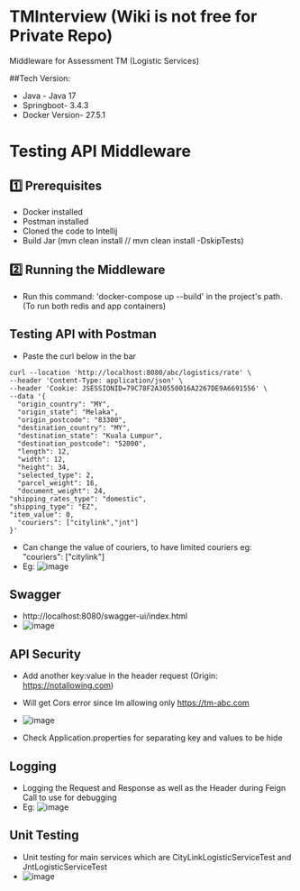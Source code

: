 # TMInterview (Wiki is not free for Private Repo)
Middleware for Assessment TM (Logistic Services)

##Tech Version:
- Java - Java 17
- Springboot- 3.4.3
- Docker Version- 27.5.1

# Testing API Middleware

## 1️⃣ Prerequisites
- Docker installed
- Postman installed
- Cloned the code to Intellij
- Build Jar (mvn clean install // mvn clean install -DskipTests)

## 2️⃣ Running the Middleware
- Run this command: 'docker-compose up --build' in the project's path. (To run both redis and app containers)

## Testing API with Postman
- Paste the curl below in the bar
```
curl --location 'http://localhost:8080/abc/logistics/rate' \
--header 'Content-Type: application/json' \
--header 'Cookie: JSESSIONID=79C78F2A30550016A2267DE9A6691556' \
--data '{
  "origin_country": "MY",
  "origin_state": "Melaka",
  "origin_postcode": "83300",
  "destination_country": "MY",
  "destination_state": "Kuala Lumpur",
  "destination_postcode": "52000",
  "length": 12,
  "width": 12,
  "height": 34,
  "selected_type": 2,
  "parcel_weight": 16,
  "document_weight": 24,
"shipping_rates_type": "domestic",
"shipping_type": "EZ",
"item_value": 0,
  "couriers": ["citylink","jnt"]
}'
```
- Can change the value of couriers, to have limited couriers eg: "couriers": ["citylink"]
- Eg: ![image](https://github.com/user-attachments/assets/b9e2a92a-d96d-4979-a37b-c671e646daad)


## Swagger
- http://localhost:8080/swagger-ui/index.html
- ![image](https://github.com/user-attachments/assets/48612ab4-eaf1-4466-bfba-19a36cc0d594)


## API Security
- Add another key:value in the header request (Origin: https://notallowing.com)
- Will get Cors error since Im allowing only https://tm-abc.com
- ![image](https://github.com/user-attachments/assets/5e2fe79c-cc32-409e-a6d7-3e217862ba2f)

- Check Application.properties for separating key and values to be hide

## Logging
- Logging the Request and Response as well as the Header during Feign Call to use for debugging
- Eg: ![image](https://github.com/user-attachments/assets/a29ac0bc-97b3-4744-9247-ed39b5fc9a4b)

 
## Unit Testing
- Unit testing for main services which are CityLinkLogisticServiceTest and JntLogisticServiceTest
- ![image](https://github.com/user-attachments/assets/5c75c871-5184-42d1-be11-06ea90247b6c)


  

